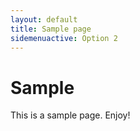 ```yaml
---
layout: default
title: Sample page
sidemenuactive: Option 2
---
```

# Sample
This is a sample page. Enjoy!